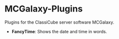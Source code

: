 # MCGalaxy-Plugins
Plugins for the ClassiCube server software MCGalaxy.

* **FancyTime**: Shows the date and time in words.
